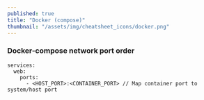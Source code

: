 ```yaml
---
published: true
title: "Docker (compose)"
thumbnail: "/assets/img/cheatsheet_icons/docker.png"
---
```


### Docker-compose network port order
```shell 
services:
  web:
    ports:
      - <HOST_PORT>:<CONTAINER_PORT> // Map container port to system/host port
```